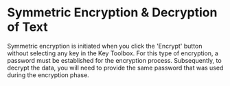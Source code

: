 # Symmetric Encryption & Decryption of Text

Symmetric encryption is initiated when you click the 'Encrypt' button without
selecting any key in the Key Toolbox. For this type of encryption, a password
must be established for the encryption process. Subsequently, to decrypt the
data, you will need to provide the same password that was used during the
encryption phase.